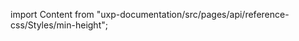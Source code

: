 
import Content from "uxp-documentation/src/pages/api/reference-css/Styles/min-height";

<Content query="product=xd"/>
